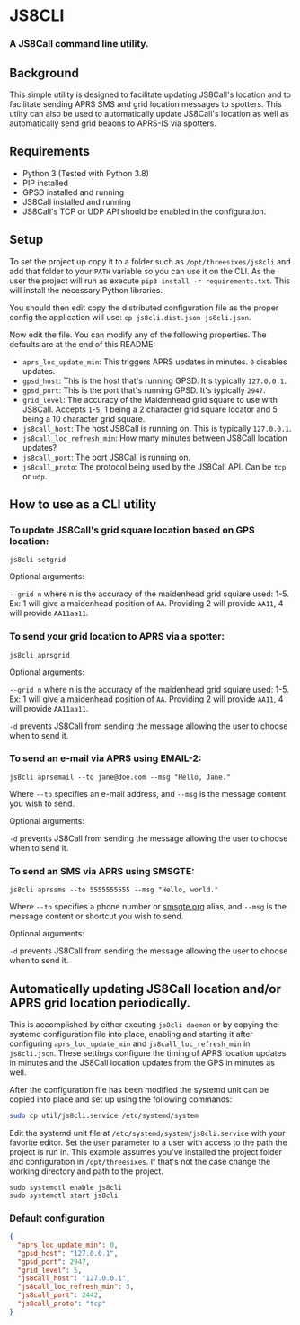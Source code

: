 # JS8CLI
### A JS8Call command line utility.

## Background
This simple utility is designed to facilitate updating JS8Call's location and to facilitate sending APRS SMS and grid location messages to spotters. This utiity can also be used to automatically update JS8Call's location as well as automatically send grid beaons to APRS-IS via spotters.

## Requirements
- Python 3 (Tested with Python 3.8)
- PIP installed
- GPSD installed and running
- JS8Call installed and running
- JS8Call's TCP or UDP API should be enabled in the configuration.

## Setup

To set the project up copy it to a folder such as `/opt/threesixes/js8cli` and add that folder to your `PATH` variable so you can use it on the CLI. As the user the project will run as execute `pip3 install -r requirements.txt`. This will install the necessary Python libraries.

You should then edit copy the distributed configuration file as the proper config the application will use: `cp js8cli.dist.json js8cli.json`.

Now edit the file. You can modify any of the following properties. The defaults are at the end of this README:

- `aprs_loc_update_min`: This triggers APRS updates in minutes. `0` disables updates.
- `gpsd_host`: This is the host that's running GPSD. It's typically `127.0.0.1`.
- `gpsd_port`: This is the port that's running GPSD. It's typically `2947`.
- `grid_level`: The accuracy of the Maidenhead grid square to use with JS8Call. Accepts `1`-`5`, 1 being a 2 character grid square locator and 5 being a 10 character grid square.
- `js8call_host`: The host JS8Call is running on. This is typically `127.0.0.1`.
- `js8call_loc_refresh_min`: How many minutes between JS8Call location updates?
- `js8call_port`: The port JS8Call is running on.
- `js8call_proto`: The protocol being used by the JS8Call API. Can be `tcp` or `udp`.


## How to use as a CLI utility
### To update JS8Call's grid square location based on GPS location:

`js8cli setgrid`

Optional arguments:

`--grid n` where n is the accuracy of the maidenhead grid squiare used: 1-5. Ex: 1 will give a maidenhead position of `AA`. Providing 2 will provide `AA11`, 4 will provide `AA11aa11`.

### To send your grid location to APRS via a spotter:

`js8cli aprsgrid`

Optional arguments:

`--grid n` where n is the accuracy of the maidenhead grid squiare used: 1-5. Ex: 1 will give a maidenhead position of `AA`. Providing 2 will provide `AA11`, 4 will provide `AA11aa11`.

`-d` prevents JS8Call from sending the message allowing the user to choose when to send it.

### To send an e-mail via APRS using EMAIL-2:

`js8cli aprsemail --to jane@doe.com --msg "Hello, Jane."`

Where `--to` specifies an e-mail address, and `--msg` is the message content you wish to send.

Optional arguments:

`-d` prevents JS8Call from sending the message allowing the user to choose when to send it.


### To send an SMS via APRS using SMSGTE:

`js8cli aprssms --to 5555555555 --msg "Hello, world."`

Where `--to` specifies a phone number or [smsgte.org](https://smsgte.org) alias, and `--msg` is the message content or shortcut you wish to send.

Optional arguments:

`-d` prevents JS8Call from sending the message allowing the user to choose when to send it.


## Automatically updating JS8Call location and/or APRS grid location periodically.

This is accomplished by either exeuting `js8cli daemon` or by copying the systemd configuration file into place, enabling and starting it after configuring `aprs_loc_update_min` and `js8call_loc_refresh_min` in `js8cli.json`. These settings configure the timing of APRS location updates in minutes and the JS8Call location updates from the GPS in minutes as well.

After the configuration file has been modified the systemd unit can be copied into place and set up using the following commands:

```bash
sudo cp util/js8cli.service /etc/systemd/system
```

Edit the systemd unit file at `/etc/systemd/system/js8cli.service` with your favorite editor. Set the `User` parameter to a user with access to the path the project is run in. This example assumes you've installed the project folder and configuration in `/opt/threesixes`. If that's not the case change the working directory and path to the project.

```
sudo systemctl enable js8cli
sudo systemctl start js8cli
```

### Default configuration
```json
{
  "aprs_loc_update_min": 0,
  "gpsd_host": "127.0.0.1",
  "gpsd_port": 2947,
  "grid_level": 5,
  "js8call_host": "127.0.0.1",
  "js8call_loc_refresh_min": 5,
  "js8call_port": 2442,
  "js8call_proto": "tcp"
}
```